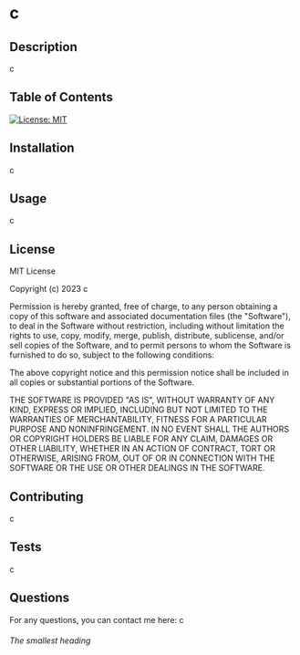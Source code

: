 # c
## Description
c

## Table of Contents

[![License: MIT](https://img.shields.io/badge/License-MIT-yellow.svg)](https://opensource.org/licenses/MIT)

## Installation
c

## Usage
c

## License

MIT License

Copyright (c) 2023 c

Permission is hereby granted, free of charge, to any person obtaining a copy of this software and associated documentation files (the "Software"), to deal in the Software without restriction, including without limitation the rights to use, copy, modify, merge, publish, distribute, sublicense, and/or sell copies of the Software, and to permit persons to whom the Software is furnished to do so, subject to the following conditions:

The above copyright notice and this permission notice shall be included in all copies or substantial portions of the Software.

THE SOFTWARE IS PROVIDED "AS IS", WITHOUT WARRANTY OF ANY KIND, EXPRESS OR IMPLIED, INCLUDING BUT NOT LIMITED TO THE WARRANTIES OF MERCHANTABILITY, FITNESS FOR A PARTICULAR PURPOSE AND NONINFRINGEMENT. IN NO EVENT SHALL THE AUTHORS OR COPYRIGHT HOLDERS BE LIABLE FOR ANY CLAIM, DAMAGES OR OTHER LIABILITY, WHETHER IN AN ACTION OF CONTRACT, TORT OR OTHERWISE, ARISING FROM, OUT OF OR IN CONNECTION WITH THE SOFTWARE OR THE USE OR OTHER DEALINGS IN THE SOFTWARE.

## Contributing
c

## Tests
c

## Questions
For any questions, you can contact me here: c

###### The smallest heading